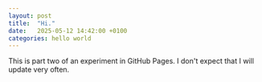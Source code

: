 ```yaml
---
layout: post
title:  "Hi."
date:   2025-05-12 14:42:00 +0100
categories: hello world
---
```

This is part two of an experiment in GitHub Pages. I don't expect that I will update very often. 